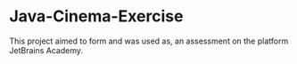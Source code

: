 # Java-Cinema-Exercise
This project aimed to form and was used as, an assessment on the platform JetBrains Academy.
